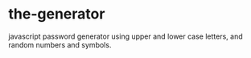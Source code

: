 # the-generator
javascript password generator using upper and lower case letters, and random numbers and symbols.
